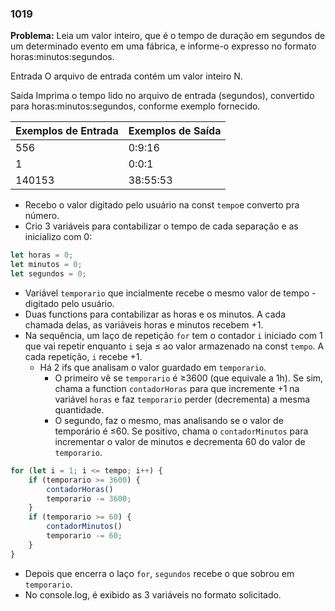 ### 1019

**Problema:** Leia um valor inteiro, que é o tempo de duração em segundos de um determinado evento em uma fábrica, e informe-o expresso no formato horas:minutos:segundos.

Entrada
O arquivo de entrada contém um valor inteiro N.

Saída
Imprima o tempo lido no arquivo de entrada (segundos), convertido para horas:minutos:segundos, conforme exemplo fornecido.

| Exemplos de Entrada | Exemplos de Saída |
| --- | --- |
| 556 | 0:9:16 |
| 1 | 0:0:1 |
| 140153 | 38:55:53 |
- Recebo o valor digitado pelo usuário na const `tempo`e converto pra número.
- Crio 3 variáveis para contabilizar o tempo de cada separação e as inicializo com 0:

```jsx
let horas = 0;
let minutos = 0;
let segundos = 0;
```

- Variável `temporario` que incialmente recebe o mesmo valor de tempo - digitado pelo usuário.
- Duas functions para contabilizar as horas e os minutos. A cada chamada delas, as variáveis horas e minutos recebem +1.
- Na sequência, um laço de repetição `for` tem o contador `i` iniciado com 1 que vai repetir enquanto `i` seja ≤ ao valor armazenado na const `tempo`. A cada repetição, `i` recebe +1.
    - Há 2 ifs que analisam o valor guardado em `temporario`.
        - O primeiro vê se `temporario` é ≥3600 (que equivale a 1h). Se sim, chama a function `contadorHoras` para que incremente +1 na variável `horas` e faz `temporario` perder (decrementa) a mesma quantidade.
        - O segundo, faz o mesmo, mas analisando se o valor de temporário é ≤60. Se positivo, chama o `contadorMinutos` para incrementar o valor de minutos e decrementa 60 do valor de `temporario`.

```jsx
for (let i = 1; i <= tempo; i++) {
    if (temporario >= 3600) {
        contadorHoras()
        temporario -= 3600;
    }
    if (temporario >= 60) {
        contadorMinutos()
        temporario -= 60;
    }
}
```

- Depois que encerra o laço `for`, `segundos` recebe o que sobrou em `temporario`.
- No console.log, é exibido as 3 variáveis no formato solicitado.
